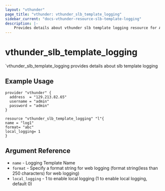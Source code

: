```yaml
---
layout: "vthunder"
page_title: "vthunder: vthunder_slb_template_logging"
sidebar_current: "docs-vthunder-resource-slb-template-logging"
description: |-
    Provides details about vthunder slb template logging resource for A10
---
```


# vthunder\_slb\_template\_logging

`vthunder_slb_template_logging provides details about slb template logging
## Example Usage


```hcl
provider "vthunder" {
  address  = "129.213.82.65"
  username = "admin"
  password = "admin"
}

resource "vthunder_slb_template_logging" "l"{
name = "log1"
format= "abc"
local_logging= 1
}
```

## Argument Reference

* `name` - Logging Template Name
* `format` - Specify a format string for web logging (format string(less than 250 characters) for web logging)
* `local_logging` - 1 to enable local logging (1 to enable local logging, default 0)


